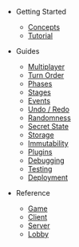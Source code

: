 - Getting Started

  - [Concepts](/)
  - [Tutorial](tutorial.md)

- Guides

  - [Multiplayer](multiplayer.md)
  - [Turn Order](turn-order.md)
  - [Phases](phases.md)
  - [Stages](stages.md)
  - [Events](events.md)
  - [Undo / Redo](undo.md)
  - [Randomness](random.md)
  - [Secret State](secret-state.md)
  - [Storage](storage.md)
  - [Immutability](immutability.md)
  - [Plugins](plugins.md)
  - [Debugging](debugging.md)
  - [Testing](testing.md)
  - [Deployment](deployment.md)

- Reference

  - [Game](api/Game.md)
  - [Client](api/Client.md)
  - [Server](api/Server.md)
  - [Lobby](api/Lobby.md)
